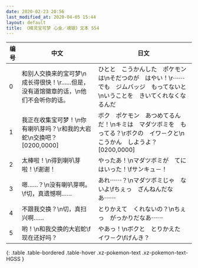 ```yaml
---
date: 2020-02-23 20:56
last_modified_at: 2020-04-05 15:44
layout: default
title: 《精灵宝可梦 心金／魂银》文本 554
---
```

| 编号 | 中文 | 日文 |
| ---- | ---- | ---- |
| 0 | 和别人交换来的宝可梦\n成长得很快！\r……但是，没有道馆徽章的话，\n他们不会听你的话。 | ひとと　こうかんした　ポケモンは\nそだつのが　はやい！\r⋯⋯でも　ジムバッジ　もってないと\nいうことを　きいてくれなくなるんだ |
| 1 | 我正在收集宝可梦！\n你有喇叭芽吗？\r和我的大岩蛇\n交换吧？[0200,0000] | ボク　ポケモン　あつめてるんだ！\nキミは　マダツボミを　もってる？\rボクの　イワ－クと\nこうかん　しようよ？[0200,0000] |
| 2 | 太棒啦！\n得到喇叭芽啦！\f谢谢！ | やったあ！\nマダツボミが　てにはいった！\fサンキュ－！ |
| 3 | 嗯……？\n没有喇叭芽啊。\f切，真遗憾啊…… | あれ⋯⋯？\nマダツボミじゃ　ないよ\fちぇっ　ざんねんだなあ⋯⋯ |
| 4 | 不跟我交换？\n切，真扫兴啊…… | とりかえて　くれないの？\nちぇっ　がっかりだなあ⋯⋯ |
| 5 | 哟！\n和我交换的大岩蛇\f现在还好吗？ | やあっ！\nボクと　とりかえた　イワ－ク\fげんき？ |
{: .table .table-bordered .table-hover .xz-pokemon-text .xz-pokemon-text-HGSS }